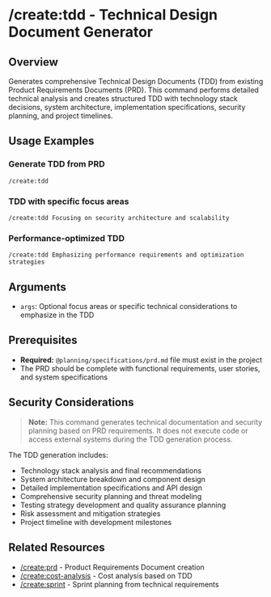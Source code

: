 # /create:tdd - Technical Design Document Generator

## Overview

Generates comprehensive Technical Design Documents (TDD) from existing Product Requirements Documents (PRD). This command performs detailed technical analysis and creates structured TDD with technology stack decisions, system architecture, implementation specifications, security planning, and project timelines.

## Usage Examples

### Generate TDD from PRD
```qwen
/create:tdd
```

### TDD with specific focus areas
```qwen
/create:tdd Focusing on security architecture and scalability
```

### Performance-optimized TDD
```qwen
/create:tdd Emphasizing performance requirements and optimization strategies
```

## Arguments

- `args`: Optional focus areas or specific technical considerations to emphasize in the TDD

## Prerequisites

- **Required:** `@planning/specifications/prd.md` file must exist in the project
- The PRD should be complete with functional requirements, user stories, and system specifications

## Security Considerations

> **Note:** This command generates technical documentation and security planning based on PRD requirements. It does not execute code or access external systems during the TDD generation process.

The TDD generation includes:
- Technology stack analysis and final recommendations
- System architecture breakdown and component design
- Detailed implementation specifications and API design
- Comprehensive security planning and threat modeling
- Testing strategy development and quality assurance planning
- Risk assessment and mitigation strategies
- Project timeline with development milestones

## Related Resources

- [/create:prd](prd.md) - Product Requirements Document creation
- [/create:cost-analysis](cost-analysis.md) - Cost analysis based on TDD
- [/create:sprint](sprint.md) - Sprint planning from technical requirements